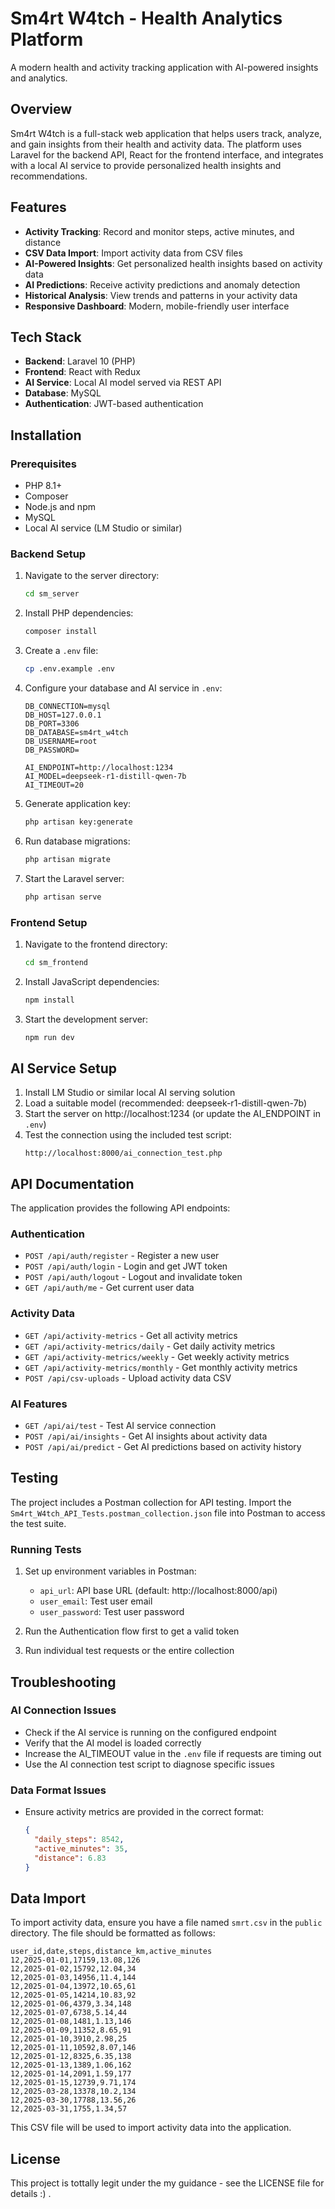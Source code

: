 # Sm4rt W4tch - Health Analytics Platform

A modern health and activity tracking application with AI-powered insights and analytics.

## Overview

Sm4rt W4tch is a full-stack web application that helps users track, analyze, and gain insights from their health and activity data. The platform uses Laravel for the backend API, React for the frontend interface, and integrates with a local AI service to provide personalized health insights and recommendations.

## Features

- **Activity Tracking**: Record and monitor steps, active minutes, and distance
- **CSV Data Import**: Import activity data from CSV files
- **AI-Powered Insights**: Get personalized health insights based on activity data
- **AI Predictions**: Receive activity predictions and anomaly detection
- **Historical Analysis**: View trends and patterns in your activity data
- **Responsive Dashboard**: Modern, mobile-friendly user interface

## Tech Stack

- **Backend**: Laravel 10 (PHP)
- **Frontend**: React with Redux
- **AI Service**: Local AI model served via REST API
- **Database**: MySQL
- **Authentication**: JWT-based authentication

## Installation

### Prerequisites

- PHP 8.1+
- Composer
- Node.js and npm
- MySQL
- Local AI service (LM Studio or similar)

### Backend Setup

1. Navigate to the server directory:

   ```bash
   cd sm_server
   ```

2. Install PHP dependencies:

   ```bash
   composer install
   ```

3. Create a `.env` file:

   ```bash
   cp .env.example .env
   ```

4. Configure your database and AI service in `.env`:

   ```
   DB_CONNECTION=mysql
   DB_HOST=127.0.0.1
   DB_PORT=3306
   DB_DATABASE=sm4rt_w4tch
   DB_USERNAME=root
   DB_PASSWORD=

   AI_ENDPOINT=http://localhost:1234
   AI_MODEL=deepseek-r1-distill-qwen-7b
   AI_TIMEOUT=20
   ```

5. Generate application key:

   ```bash
   php artisan key:generate
   ```

6. Run database migrations:

   ```bash
   php artisan migrate
   ```

7. Start the Laravel server:
   ```bash
   php artisan serve
   ```

### Frontend Setup

1. Navigate to the frontend directory:

   ```bash
   cd sm_frontend
   ```

2. Install JavaScript dependencies:

   ```bash
   npm install
   ```

3. Start the development server:
   ```bash
   npm run dev
   ```

## AI Service Setup

1. Install LM Studio or similar local AI serving solution
2. Load a suitable model (recommended: deepseek-r1-distill-qwen-7b)
3. Start the server on http://localhost:1234 (or update the AI_ENDPOINT in `.env`)
4. Test the connection using the included test script:
   ```
   http://localhost:8000/ai_connection_test.php
   ```

## API Documentation

The application provides the following API endpoints:

### Authentication

- `POST /api/auth/register` - Register a new user
- `POST /api/auth/login` - Login and get JWT token
- `POST /api/auth/logout` - Logout and invalidate token
- `GET /api/auth/me` - Get current user data

### Activity Data

- `GET /api/activity-metrics` - Get all activity metrics
- `GET /api/activity-metrics/daily` - Get daily activity metrics
- `GET /api/activity-metrics/weekly` - Get weekly activity metrics
- `GET /api/activity-metrics/monthly` - Get monthly activity metrics
- `POST /api/csv-uploads` - Upload activity data CSV

### AI Features

- `GET /api/ai/test` - Test AI service connection
- `POST /api/ai/insights` - Get AI insights about activity data
- `POST /api/ai/predict` - Get AI predictions based on activity history

## Testing

The project includes a Postman collection for API testing. Import the `Sm4rt_W4tch_API_Tests.postman_collection.json` file into Postman to access the test suite.

### Running Tests

1. Set up environment variables in Postman:

   - `api_url`: API base URL (default: http://localhost:8000/api)
   - `user_email`: Test user email
   - `user_password`: Test user password

2. Run the Authentication flow first to get a valid token
3. Run individual test requests or the entire collection

## Troubleshooting

### AI Connection Issues

- Check if the AI service is running on the configured endpoint
- Verify that the AI model is loaded correctly
- Increase the AI_TIMEOUT value in the `.env` file if requests are timing out
- Use the AI connection test script to diagnose specific issues

### Data Format Issues

- Ensure activity metrics are provided in the correct format:
  ```json
  {
    "daily_steps": 8542,
    "active_minutes": 35,
    "distance": 6.83
  }
  ```

## Data Import

To import activity data, ensure you have a file named `smrt.csv` in the `public` directory. The file should be formatted as follows:

```
user_id,date,steps,distance_km,active_minutes
12,2025-01-01,17159,13.08,126
12,2025-01-02,15792,12.04,34
12,2025-01-03,14956,11.4,144
12,2025-01-04,13972,10.65,61
12,2025-01-05,14214,10.83,92
12,2025-01-06,4379,3.34,148
12,2025-01-07,6738,5.14,44
12,2025-01-08,1481,1.13,146
12,2025-01-09,11352,8.65,91
12,2025-01-10,3910,2.98,25
12,2025-01-11,10592,8.07,146
12,2025-01-12,8325,6.35,138
12,2025-01-13,1389,1.06,162
12,2025-01-14,2091,1.59,177
12,2025-01-15,12739,9.71,174
12,2025-03-28,13378,10.2,134
12,2025-03-30,17788,13.56,26
12,2025-03-31,1755,1.34,57
```

This CSV file will be used to import activity data into the application.

## License

This project is tottally legit under the my guidance - see the LICENSE file for details :) .
